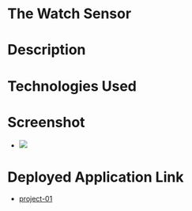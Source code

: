 # The Watch Sensor


# Description


# Technologies Used




# Screenshot

* ![](./assets/images/watch-sensor.png)


# Deployed Application Link

* [project-01](https://ashak90.github.io/project-01/)